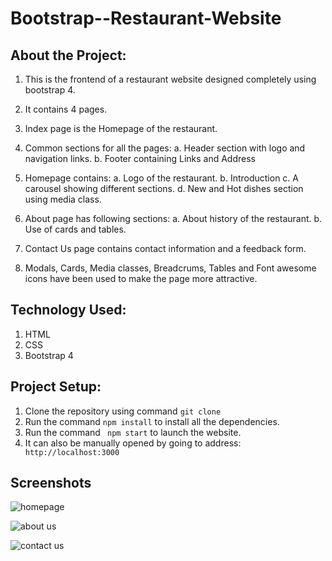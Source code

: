 # Bootstrap--Restaurant-Website

## About the Project:
1. This is the frontend of a restaurant website designed completely using bootstrap 4.
2. It contains 4 pages.
4. Index page is the Homepage of the restaurant.
5. Common sections for all the pages:
   a. Header section with logo and navigation links.
   b. Footer containing Links and Address
   
6. Homepage contains: 
   a. Logo of the restaurant.
   b. Introduction
   c. A carousel showing different sections.
   d. New and Hot dishes section using media class.
   
7. About page has following sections:
   a. About history of the restaurant.
   b. Use of cards and tables.
 
8. Contact Us page contains contact information and a feedback form.

9. Modals, Cards, Media classes, Breadcrums, Tables and Font awesome icons have been used to make the page more attractive.

## Technology Used:
1. HTML
2. CSS
3. Bootstrap 4

## Project Setup:
1. Clone the repository using command ```git clone```
2. Run the command ```npm install``` to install all the dependencies.
3. Run the command ``` npm start``` to launch the website.
4. It can also be manually opened by going to address:
``` http://localhost:3000```

## Screenshots

![homepage](https://user-images.githubusercontent.com/64154442/88485508-dcd04400-cf93-11ea-8bb7-789769ae838a.png)

![about us](https://user-images.githubusercontent.com/64154442/88485510-df329e00-cf93-11ea-9884-8f1173e760c9.png)

![contact us](https://user-images.githubusercontent.com/64154442/88485516-e9549c80-cf93-11ea-8802-ce56384668af.png)
